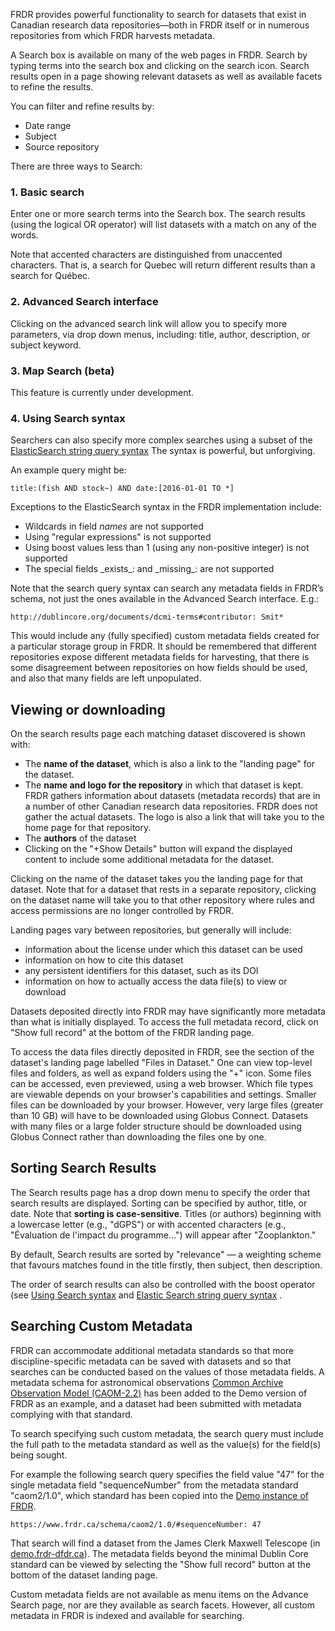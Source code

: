 ﻿FRDR provides powerful functionality to search for datasets that exist in Canadian research data repositories—both in FRDR itself or in numerous repositories from which FRDR harvests metadata.

A Search box is available on many of the web pages in FRDR. Search by typing terms into the search box and clicking on the search icon. Search results open in a page showing relevant datasets as well as available facets to refine the results.

You can filter and refine results by:

* Date range
* Subject
* Source repository

There are three ways to Search:

### 1. Basic search

Enter one or more search terms into the Search box. The search results (using the logical OR operator) will list datasets with a match on any of the words.

<!-- This should be reviewed! Are we changing the behaviour for searches?-->
Note that accented characters are distinguished from unaccented characters. That is, a search for Quebec will return different results than a search for Québec.

### 2. Advanced Search interface

Clicking on the advanced search link will allow you to specify more parameters, via drop down menus, including: title, author, description, or subject keyword.

### 3. Map Search (beta)

This feature is currently under development.

### 4. Using Search syntax

Searchers can also specify more complex searches using a subset of the [ElasticSearch string query syntax](https://www.elastic.co/guide/en/elasticsearch/reference/current/query-dsl-query-string-query.html#query-string-syntax) The syntax is powerful, but unforgiving.


An example query might be:
```
title:(fish AND stock~) AND date:[2016-01-01 TO *]
```

Exceptions to the ElasticSearch syntax in the FRDR implementation include:

* Wildcards in field _names_ are not supported
* Using "regular expressions" is not supported
* Using boost values less than 1 (using any non-positive integer) is not supported
* The special fields \_exists\_:  and    \_missing\_:  are not supported

Note that the search query syntax can search any metadata fields in FRDR’s schema, not just the ones available in the Advanced Search interface.  E.g.:

```
http://dublincore.org/documents/dcmi-terms#contributor: Smit*
```

This would include any (fully specified) custom metadata fields created for a particular storage group in FRDR. It should be remembered that different repositories expose different metadata fields for harvesting, that there is some disagreement between repositories on how fields should be used, and also that many fields are left unpopulated.

## Viewing or downloading
On the search results page each matching dataset discovered is shown with:

 * The **name of the dataset**, which is also a link to the "landing page" for the dataset.
 * The **name and logo for the repository** in which that dataset is kept. FRDR gathers information about datasets (metadata records) that are in a number of other Canadian research data repositories. FRDR does not gather the actual datasets. The logo is also a link that will take you to the home page for that repository.
 * The **authors** of the dataset
 * Clicking on the "+Show Details" button will expand the displayed content to include some additional metadata for the dataset.

Clicking on the name of the dataset takes you the landing page for that dataset. Note that for a dataset that rests in a separate repository, clicking on the dataset name will take you to that other repository where rules and access permissions are no longer controlled by FRDR.

Landing pages vary between repositories, but generally will include:

* information about the license under which this dataset can be used
* information on how to cite this dataset
* any persistent identifiers for this dataset, such as its DOI
* information on how to actually access the data file(s) to view or download

Datasets deposited directly into FRDR may have significantly more metadata than what is initially displayed. To access the full metadata record, click on "Show full record" at the bottom of the FRDR landing page.

To access the data files directly deposited in FRDR, see the section of the dataset's landing page labelled "Files in Dataset." One can view top-level files and folders, as well as expand folders using the "+" icon. Some files can be accessed, even previewed, using a web browser. Which file types are viewable depends on your browser's capabilities and settings. Smaller files can be downloaded by your browser. However, very large files (greater than 10 GB) will have to be downloaded using Globus Connect. Datasets with many files or a large folder structure should be downloaded using Globus Connect rather than downloading the files one by one.

## Sorting Search Results
The Search results page has a drop down menu to specify the order that search results are displayed. Sorting can be specified by author, title, or date. Note that **sorting is case-sensitive**. Titles (or authors) beginning with a lowercase letter (e.g., "dGPS") or with accented characters (e.g., "Évaluation de l'impact du programme...") will appear after "Zooplankton."

By default, Search results are sorted by "relevance" — a weighting scheme that favours matches found in the title firstly, then subject, then description.

The order of search results can also be controlled with the boost operator (see 
 [Using Search syntax](searching.md#3-using-search-syntax) and [Elastic Search string query syntax](https://www.elastic.co/guide/en/elasticsearch/reference/current/query-dsl-query-string-query.html#query-string-syntax) .

## Searching Custom Metadata
FRDR can accommodate additional metadata standards so that more discipline-specific metadata can be saved with datasets and so that searches can be conducted based on the values of those metadata fields. A metadata schema for astronomical observations [Common Archive Observation Model (CAOM-2.2)](http://www.cadc-ccda.hia-iha.nrc-cnrc.gc.ca/caom2/) has been added to the Demo version of FRDR as an example, and a dataset had been submitted with metadata complying with that standard.

To search specifying such custom metadata, the search query must include the full path to the metadata standard as well as the value(s) for the field(s) being sought.
<!-- This should be reviewed! Currently not working this way -->
For example the following search query specifies the field value "47" for the single metadata field "sequenceNumber" from the metadata standard "caom2/1.0", which standard has been copied into the [Demo instance of FRDR](http://demo.frdr-dfdr.ca/).
```
https://www.frdr.ca/schema/caom2/1.0/#sequenceNumber: 47
```
That search will find a dataset from the James Clerk Maxwell Telescope (in [demo.frdr-dfdr.ca](https://demo.frdr-dfdr.ca)). The metadata fields beyond the minimal Dublin Core standard can be viewed by selecting the "Show full record" button at the bottom of the dataset landing page.

Custom metadata fields are not available as menu items on the Advance Search page, nor are they available as search facets. However, all custom metadata in FRDR is indexed and available for searching.
